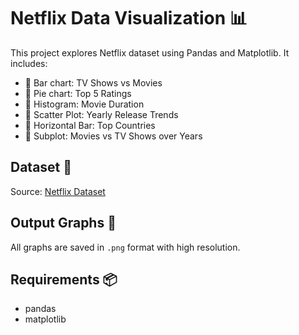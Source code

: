 # Netflix Data Visualization 📊

This project explores Netflix dataset using Pandas and Matplotlib. It includes:

- 🔹 Bar chart: TV Shows vs Movies
- 🔹 Pie chart: Top 5 Ratings
- 🔹 Histogram: Movie Duration
- 🔹 Scatter Plot: Yearly Release Trends
- 🔹 Horizontal Bar: Top Countries
- 🔹 Subplot: Movies vs TV Shows over Years

## Dataset 📁
Source: [Netflix Dataset](https://www.kaggle.com/datasets/shivamb/netflix-shows)

## Output Graphs 📸
All graphs are saved in `.png` format with high resolution.

## Requirements 📦
- pandas
- matplotlib
